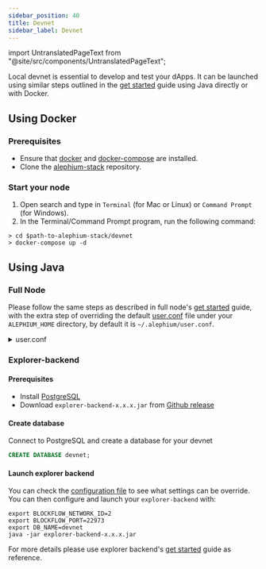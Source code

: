 ```yaml
---
sidebar_position: 40
title: Devnet
sidebar_label: Devnet
---
```


import UntranslatedPageText from "@site/src/components/UntranslatedPageText";

<UntranslatedPageText />

Local devnet is essential to develop and test your dApps. It can be
launched using similar steps outlined in the [get
started](full-node/getting-started) guide using Java directly or with
Docker.

## Using Docker

### Prerequisites

- Ensure that [docker](https://docs.docker.com/get-docker/) and [docker-compose](https://docs.docker.com/compose/install/) are installed.
- Clone the [alephium-stack](https://github.com/alephium/alephium-stack/tree/master/mainnet) repository.

### Start your node

1. Open search and type in `Terminal` (for Mac or Linux) or `Command Prompt` (for Windows).
2. In the Terminal/Command Prompt program, run the following command:

```shell
> cd $path-to-alephium-stack/devnet
> docker-compose up -d
```

## Using Java

### Full Node

Please follow the same steps as described in full node's [get
started](/full-node/getting-started#using-java) guide, with the
extra step of overriding the default
[user.conf](https://github.com/alephium/alephium-stack/blob/master/devnet/devnet.conf)
file under your `ALEPHIUM_HOME` directory, by default it is `~/.alephium/user.conf`.

<details>
<summary>user.conf</summary>
<p>

```conf
# Import this mnemonic to have 4'000'000 token allocated for your addresses
#
# vault alarm sad mass witness property virus style good flower rice alpha viable evidence run glare pretty scout evil judge enroll refuse another lava

alephium.genesis.allocations = [
  {
    address = "1DrDyTr9RpRsQnDnXo2YRiPzPW4ooHX5LLoqXrqfMrpQH",
    amount = 1000000000000000000000000,
    lock-duration = 0 seconds
  },
  {
    address = "14UAjZ3qcmEVKdTo84Kwf4RprTQi86w2TefnnGFjov9xF",
    amount = 1000000000000000000000000,
    lock-duration = 0 seconds
  },
  {
    address = "15jjExDyS8q3Wqk9v29PCQ21jDqubDrD8WQdgn6VW2oi4",
    amount = 1000000000000000000000000,
    lock-duration = 0 seconds
  },
  {
    address = "17cBiTcWhung3WDLuc9ja5Y7BMus5Q7CD9wYBxS1r1P2R",
    amount = 1000000000000000000000000,
    lock-duration = 0 seconds
  }
]

alephium.consensus.num-zeros-at-least-in-hash = 0
alephium.consensus.uncle-dependency-gap-time = 0 seconds
alephium.network.leman-hard-fork-timestamp = 1643500800000 # GMT: 30 January 2022 00:00:00

alephium.network.network-id = 4
alephium.discovery.bootstrap = []
alephium.wallet.locking-timeout = 99999 minutes
alephium.mempool.auto-mine-for-dev = true
alephium.node.event-log.enabled=true
alephium.node.event-log.index-by-tx-id = true
alephium.node.event-log.index-by-block-hash = true

alephium.network.rest-port = 22973
alephium.network.ws-port = 21973
alephium.network.miner-api-port = 20973
alephium.api.network-interface = "0.0.0.0"
alephium.api.api-key-enabled = false
alephium.mining.api-interface = "0.0.0.0"
alephium.network.bind-address  = "0.0.0.0:19973"
alephium.network.internal-address  = "alephium:19973"
alephium.network.coordinator-address  = "alephium:19973"

# arbitrary mining addresses
alephium.mining.miner-addresses = [
  "1FsroWmeJPBhcPiUr37pWXdojRBe6jdey9uukEXk1TheA",
  "1CQvSXsmM5BMFKguKDPpNUfw1idiut8UifLtT8748JdHc",
  "193maApeJWrz9GFwWCfa982ccLARVE9Y1WgKSJaUs7UAx",
  "16fZKYPCZJv2TP3FArA9FLUQceTS9U8xVnSjxFG9MBKyY"
]
```
</p>
</details>

### Explorer-backend

#### Prerequisites

- Install [PostgreSQL](https://www.postgresql.org/)
- Download `explorer-backend-x.x.x.jar` from [Github release](https://github.com/alephium/explorer-backend/releases/latest)

#### Create database

Connect to PostgreSQL and create a database for your devnet

```sql
CREATE DATABASE devnet;
```

#### Launch explorer backend

You can check the [configuration file](https://github.com/alephium/explorer-backend/blob/feature/contract-subcontract/app/src/main/resources/application.conf) to see what settings can be override. You can then configure and launch your `explorer-backend` with:

```shell
export BLOCKFLOW_NETWORK_ID=2
export BLOCKFLOW_PORT=22973
export DB_NAME=devnet
java -jar explorer-backend-x.x.x.jar
```

For more details please use explorer backend's [get
started](/explorer-backend/getting-started) guide as reference.
